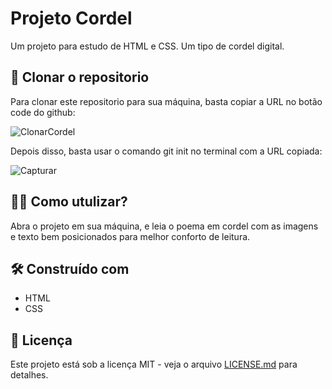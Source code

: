 # Projeto Cordel

Um projeto para estudo de HTML e CSS. Um tipo de cordel digital.

## 🚀 Clonar o repositorio

Para clonar este repositorio para sua máquina, basta copiar a URL no botão code do github:


![ClonarCordel](https://github.com/maria18-ai/projeto-cordel/assets/131560480/dcc83276-19a8-4c8c-88da-eccb4ed020bd)


Depois disso, basta usar o comando git init no terminal com a URL copiada: 


![Capturar](https://github.com/maria18-ai/projeto-cordel/assets/131560480/04482b9d-e649-433d-9b2e-839a8acf41c2)



## 👩‍💻 Como utulizar?
Abra o projeto em sua máquina, e leia o poema em cordel com as imagens e texto bem posicionados para melhor conforto de leitura. 


## 🛠️ Construído com

- HTML
- CSS

## 📄 Licença

Este projeto está sob a licença MIT - veja o arquivo [LICENSE.md](https://github.com/maria18-ai/projeto-cordel/mit) para detalhes.

